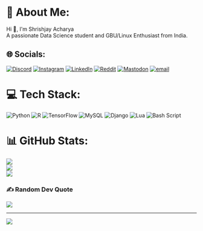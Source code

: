 # 💫 About Me:
Hi 👋, I'm Shrishjay Acharya<br>A passionate Data Science student and GBU/Linux Enthusiast from India.


## 🌐 Socials:
[![Discord](https://img.shields.io/badge/Discord-%237289DA.svg?logo=discord&logoColor=white)](https://discord.gg/kingsman4251) [![Instagram](https://img.shields.io/badge/Instagram-%23E4405F.svg?logo=Instagram&logoColor=white)](https://instagram.com/the_fenomeno_466) [![LinkedIn](https://img.shields.io/badge/LinkedIn-%230077B5.svg?logo=linkedin&logoColor=white)](https://linkedin.com/in/shrishjay-acharya-bbaba3266) [![Reddit](https://img.shields.io/badge/Reddit-%23FF4500.svg?logo=Reddit&logoColor=white)](https://reddit.com/user/Cautious_Back4284) [![Mastodon](https://img.shields.io/badge/-MASTODON-%232B90D9?logo=mastodon&logoColor=white)](https://mastodon.social/@shrishjay) [![email](https://img.shields.io/badge/Email-D14836?logo=gmail&logoColor=white)](mailto:shrishjay2004@protonmail.com) 

# 💻 Tech Stack:
![Python](https://img.shields.io/badge/python-3670A0?style=for-the-badge&logo=python&logoColor=ffdd54) ![R](https://img.shields.io/badge/r-%23276DC3.svg?style=for-the-badge&logo=r&logoColor=white) ![TensorFlow](https://img.shields.io/badge/TensorFlow-%23FF6F00.svg?style=for-the-badge&logo=TensorFlow&logoColor=white) ![MySQL](https://img.shields.io/badge/mysql-4479A1.svg?style=for-the-badge&logo=mysql&logoColor=white) ![Django](https://img.shields.io/badge/django-%23092E20.svg?style=for-the-badge&logo=django&logoColor=white) ![Lua](https://img.shields.io/badge/lua-%232C2D72.svg?style=for-the-badge&logo=lua&logoColor=white) ![Bash Script](https://img.shields.io/badge/bash_script-%23121011.svg?style=for-the-badge&logo=gnu-bash&logoColor=white)
# 📊 GitHub Stats:
![](https://github-readme-stats.vercel.app/api?username=shrishjay&theme=dark&hide_border=false&include_all_commits=false&count_private=false)<br/>
![](https://nirzak-streak-stats.vercel.app/?user=shrishjay&theme=dark&hide_border=false)<br/>
![](https://github-readme-stats.vercel.app/api/top-langs/?username=shrishjay&theme=dark&hide_border=false&include_all_commits=false&count_private=false&layout=compact)

### ✍️ Random Dev Quote
![](https://quotes-github-readme.vercel.app/api?type=horizontal&theme=radical)

---
[![](https://visitcount.itsvg.in/api?id=shrishjay&icon=0&color=10)](https://visitcount.itsvg.in)

<!-- Proudly created with GPRM ( https://gprm.itsvg.in ) -->

